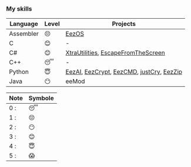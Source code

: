 ### My skills

| Language  | Level | Projects                                                  |
|-----------|-------|-----------------------------------------------------------|
| Assembler | 😔    | [EezOS](https://github.com/LilTim0/EezOS)                 |
| C         | 😊    | -                                                         |
| C#        | 😊    | [XtraUtilities](https://github.com/LilTim0/XtraUtilities), [EscapeFromTheScreen](https://github.com/LilTim0/EscapeFromTheScreen) |
| C++       | 😴    | -                                                         |
| Python    | 😇    | [EezAI](https://github.com/LilTim0/EezAI), [EezCrypt](https://github.com/LilTim0/EezCrypt), [EezCMD](https://github.com/LilTim0/EezCMD), [justCry](https://github.com/LilTim0/justCry), [EezZip](https://github.com/LilTim0/EezZip) |
| Java      | 😶    | eeMod                                                     |

| Note | Symbole |
|------|---------|
| 0 :  | 😴      |
| 1 :  | 😔      |
| 2 :  | 😶      |
| 3 :  | 😊      |
| 4 :  | 😇      |
| 5 :  | 😱      |
